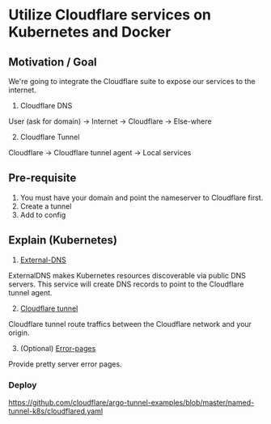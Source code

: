 # Utilize Cloudflare services on Kubernetes and Docker

## Motivation / Goal

We're going to integrate the Cloudflare suite to expose our services to the internet.

1. Cloudflare DNS

User (ask for domain) -> Internet -> Cloudflare -> Else-where

2. Cloudflare Tunnel

Cloudflare -> Cloudflare tunnel agent -> Local services

## Pre-requisite

1. You must have your domain and point the nameserver to Cloudflare first.
2. Create a tunnel 
3. Add to config

## Explain (Kubernetes)

1. [External-DNS](https://github.com/kubernetes-sigs/external-dns) 

ExternalDNS makes Kubernetes resources discoverable via public DNS servers. This service will create DNS records to point to the Cloudflare tunnel agent.

2. [Cloudflare tunnel](https://github.com/cloudflare/cloudflared)

Cloudflare tunnel route traffics between the Cloudflare network and your origin. 

3. (Optional) [Error-pages](https://github.com/tarampampam/error-pages)

Provide pretty server error pages.

### Deploy

https://github.com/cloudflare/argo-tunnel-examples/blob/master/named-tunnel-k8s/cloudflared.yaml